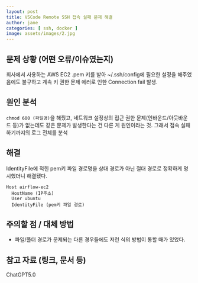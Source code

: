 ```yaml
---
layout: post
title: VSCode Remote SSH 접속 실패 문제 해결
author: jane
categories: [ ssh, docker ]
image: assets/images/2.jpg
---
```


## 문제 상황 (어떤 오류/이슈였는지)
회사에서 사용하는 AWS EC2 .pem 키를 받아 ~/.ssh/config에 필요한 설정을 해주었음에도 불구하고 계속 키 권한 문제 에러로 인한 Connection fail 발생.

## 원인 분석
`chmod 600 (파일명)`을 해줬고, 네트워크 설정상의 접근 권한 문제(인바운드/아웃바운드 등)가 없는데도 같은 문제가 발생한다는 건 다른 게 원인이라는 것. 그래서 접속 실패하기까지의 로그 전체를 분석

## 해결
IdentityFile에 적힌 pem키 파일 경로명을 상대 경로가 아닌 절대 경로로 정확하게 명시했더니 해결됐다.
```
Host airflow-ec2
  HostName (IP주소)
  User ubuntu
  IdentityFile (pem키 파일 경로)
```

## 주의할 점 / 대체 방법
- 파일/폴더 경로가 문제되는 다른 경우들에도 저런 식의 방법이 통할 때가 있었다.

## 참고 자료 (링크, 문서 등)
ChatGPT5.0